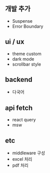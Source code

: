 ## 개발 추가
- Suspense
- Error Boundary

## ui / ux
- theme custom
- dark mode
-  scrollbar style
## backend
- 다국어
## api fetch
- react query
- msw
## etc 
- middleware 구성
- excel 처리
- pdf 처리
